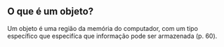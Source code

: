 ## O que é um objeto?

Um objeto é uma região da memória do computador, com um tipo específico que especifíca que informação pode ser armazenada (p. 60).
